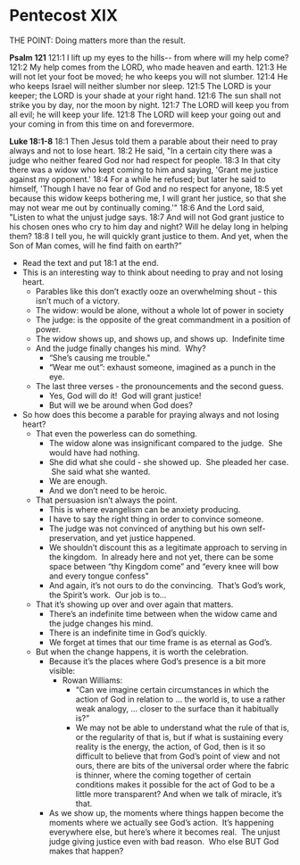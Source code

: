 # Pentecost XIX

THE POINT: Doing matters more than the result.

**Psalm 121**
121:1 I lift up my eyes to the hills-- from where will my help come?
121:2 My help comes from the LORD, who made heaven and earth.
121:3 He will not let your foot be moved; he who keeps you will not slumber.
121:4 He who keeps Israel will neither slumber nor sleep.
121:5 The LORD is your keeper; the LORD is your shade at your right hand.
121:6 The sun shall not strike you by day, nor the moon by night.
121:7 The LORD will keep you from all evil; he will keep your life.
121:8 The LORD will keep your going out and your coming in from this time on and forevermore.

**Luke 18:1-8**
18:1 Then Jesus told them a parable about their need to pray always and not to lose heart.
18:2 He said, "In a certain city there was a judge who neither feared God nor had respect for people.
18:3 In that city there was a widow who kept coming to him and saying, 'Grant me justice against my opponent.'
18:4 For a while he refused; but later he said to himself, 'Though I have no fear of God and no respect for anyone,
18:5 yet because this widow keeps bothering me, I will grant her justice, so that she may not wear me out by continually coming.'"
18:6 And the Lord said, "Listen to what the unjust judge says.
18:7 And will not God grant justice to his chosen ones who cry to him day and night? Will he delay long in helping them?
18:8 I tell you, he will quickly grant justice to them. And yet, when the Son of Man comes, will he find faith on earth?”

* Read the text and put 18:1 at the end.
* This is an interesting way to think about needing to pray and not losing heart.
	* Parables like this don’t exactly ooze an overwhelming shout - this isn’t much of a victory.
	* The widow: would be alone, without a whole lot of power in society
	* The judge: is the opposite of the great commandment in a position of power.  
	* The widow shows up, and shows up, and shows up.  Indefinite time
	* And the judge finally changes his mind.  Why?
		* “She’s causing me trouble."
		* “Wear me out”: exhaust someone, imagined as a punch in the eye. 
	* The last three verses - the pronouncements and the second guess.
		* Yes, God will do it!  God will grant justice!  
		* But will we be around when God does?
* So how does this become a parable for praying always and not losing heart?
	* That even the powerless can do something.
		* The widow alone was insignificant compared to the judge.  She would have had nothing.
		* She did what she could - she showed up.  She pleaded her case.  She said what she wanted.
		* We are enough.
		* And we don’t need to be heroic.
	* That persuasion isn’t always the point.
		* This is where evangelism can be anxiety producing.
		* I have to say the right thing in order to convince someone.
		* The judge was not convinced of anything but his own self-preservation, and yet justice happened.
		* We shouldn’t discount this as a legitimate approach to serving in the kingdom.  In already here and not yet, there can be some space between “thy Kingdom come” and “every knee will bow and every tongue confess"
		* And again, it’s not ours to do the convincing.  That’s God’s work, the Spirit’s work.  Our job is to...
	* That it’s showing up over and over again that matters.
		* There’s an indefinite time between when the widow came and the judge changes his mind.
		* There is an indefinite time in God’s quickly.
		* We forget at times that our time frame is as eternal as God’s.
	* But when the change happens, it is worth the celebration.
		* Because it’s the places where God’s presence is a bit more visible:
			* Rowan Williams: 
				* “Can we imagine certain circumstances in which the action of God in relation to … the world is, to use a rather weak analogy, … closer to the surface than it habitually is?”
				* We may not be able to understand what the rule of that is, or the regularity of that is, but if what is sustaining every reality is the energy, the action, of God, then is it so difficult to believe that from God’s point of view and not ours, there are bits of the universal order where the fabric is thinner, where the coming together of certain conditions makes it possible for the act of God to be a little more transparent? And when we talk of miracle, it’s that.
		* As we show up, the moments where things happen become the moments where we actually see God’s action.  It’s happening everywhere else, but here’s where it becomes real.  The unjust judge giving justice even with bad reason.  Who else BUT God makes that happen?
